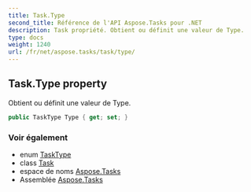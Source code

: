 ```yaml
---
title: Task.Type
second_title: Référence de l'API Aspose.Tasks pour .NET
description: Task propriété. Obtient ou définit une valeur de Type.
type: docs
weight: 1240
url: /fr/net/aspose.tasks/task/type/
---
```

## Task.Type property

Obtient ou définit une valeur de Type.

```csharp
public TaskType Type { get; set; }
```

### Voir également

* enum [TaskType](../../tasktype/)
* class [Task](../)
* espace de noms [Aspose.Tasks](../../task/)
* Assemblée [Aspose.Tasks](../../../)


